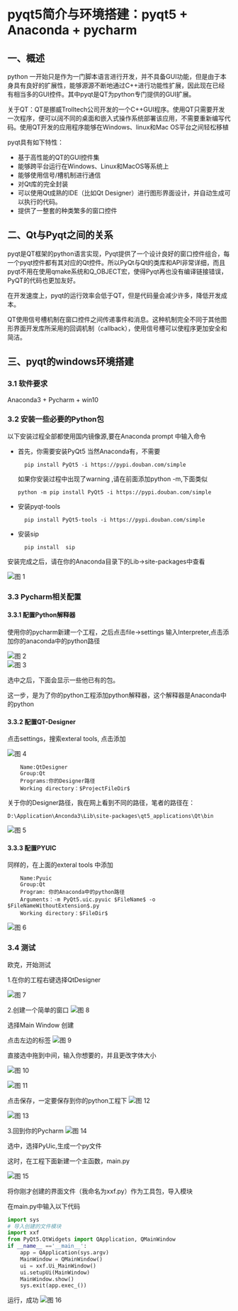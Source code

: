 # pyqt5简介与环境搭建：pyqt5 + Anaconda + pycharm

## 一、概述
python 一开始只是作为一门脚本语言进行开发，并不具备GUI功能，但是由于本身具有良好的扩展性，能够源源不断地通过C++进行功能性扩展，因此现在已经有相当多的GUI控件。其中pyqt是QT为python专门提供的GUI扩展。

关于QT：QT是挪威Trolltech公司开发的一个C++GUI程序。使用QT只需要开发一次程序，便可以阔不同的桌面和嵌入式操作系统部署该应用，不需要重新编写代码。使用QT开发的应用程序能够在Windows、linux和Mac OS平台之间轻松移植


pyqt具有如下特性：
* 基于高性能的QT的GUI控件集
* 能够跨平台运行在Windows、Linux和MacOS等系统上
* 能够使用信号/槽机制进行通信
* 对Qt库的完全封装
* 可以使用Qt成熟的IDE（比如Qt Designer）进行图形界面设计，并自动生成可以执行的代码。
* 提供了一整套的种类繁多的窗口控件


## 二、Qt与Pyqt之间的关系
pyqt是QT框架的python语言实现，Pyqt提供了一个设计良好的窗口控件组合，每一个pyqt控件都有其对应的Qt控件。所以PyQt与Qt的类库和API非常详细，而且pyqt不用在使用qmake系统和Q_OBJECT宏，使得Pyqt再也没有编译链接错误，PyQT的代码也更加友好。

在开发速度上，pyqt的运行效率会低于QT，但是代码量会减少许多，降低开发成本。

QT使用信号槽机制在窗口控件之间传递事件和消息。这种机制完全不同于其他图形界面开发库所采用的回调机制（callback），使用信号槽可以使程序更加安全和简洁。


## 三、pyqt的windows环境搭建

### 3.1 软件要求

Anaconda3 + Pycharm + win10


### 3.2 安装一些必要的Python包

以下安装过程全部都使用国内镜像源,要在Anaconda prompt 中输入命令


* 首先，你需要安装PyQt5 当然Anaconda有，不需要
  
  ```
    pip install PyQt5 -i https://pypi.douban.com/simple
  ```

  如果你安装过程中出现了warning ,请在前面添加python -m,下面类似

  ```
  python -m pip install PyQt5 -i https://pypi.douban.com/simple
  ```

* 安装pyqt-tools
  ```
    pip install PyQt5-tools -i https://pypi.douban.com/simple
  ```

* 安装sip
  ```
    pip install  sip
  ```

安装完成之后，请在你的Anaconda目录下的Lib->site-packages中查看

![图 1](../../images/1f89fa8628322517973591f075551160465cb33ae5972e4021e0cfadac35b419.png)  


### 3.3 Pycharm相关配置


#### 3.3.1 配置Python解释器
使用你的pycharm新建一个工程，之后点击file->settings  输入Interpreter,点击添加你的anaconda中的python路径

![图 2](../../images/fdbde633186ebb36eb694565af59670e9584e3cd317323c29d5e923a32fa088a.png)  
![图 3](../../images/95e9f4c21bfc4a106f93e894114ac23e734bed6cd6d433241c9cf75d9476495b.png)  


选中之后，下面会显示一些他已有的包。


这一步，是为了你的python工程添加python解释器，这个解释器是Anaconda中的python


#### 3.3.2 配置QT-Designer

点击settings，搜索exteral tools, 点击添加

![图 4](../../images/28abc670dbe4a5f9b44a7f9cade69862816dcdf06b47ae9a431732363ecd49a7.png)  


```
    Name:QtDesigner
    Group:Qt
    Programs:你的Designer路径
    Working directory：$ProjectFileDir$

```
关于你的Designer路径，我在网上看到不同的路径，笔者的路径在：

```
D:\Application\Anconda3\Lib\site-packages\qt5_applications\Qt\bin

```
![图 5](../../images/a1779ab25682aca946fcaecf905b2e5f2771ab599b70f028fc07b342982d166b.png)  



#### 3.3.3 配置PYUIC

同样的，在上面的exteral tools 中添加

```
    Name:Pyuic
    Group:Qt
    Program: 你的Anaconda中的python路径
    Arguments：-m PyQt5.uic.pyuic $FileName$ -o $FileNameWithoutExtension$.py
    Working directory：$FileDir$

```
![图 6](../../images/164403e7f7d48ba21ba4cdf31d7192df4f09289d0eb28f53fc547739ba08ce55.png)  


### 3.4 测试

欧克，开始测试

1.在你的工程右键选择QtDesigner

![图 7](../../images/e585709fb2e85054f8683c8bec8c379f81b5bc27861584efc6dbe18e99d585cc.png)  


2.创建一个简单的窗口
![图 8](../../images/be512a60daba09b14c2c325da05e9212b61f7ec3ace2ab422f71d66804c21686.png)  


选择Main Window 创建


点击左边的标签
![图 9](../../images/b7a92515139a50e2b28e1259e6db1e4b4e5e6d0778508afa262f542099fbc114.png)  

直接选中拖到中间，输入你想要的，并且更改字体大小

![图 10](../../images/dd06501f4859170811089a663998e2e5fc0caaa98bc0b1e136fdfa064eda12b9.png)  

![图 11](../../images/18cf14e73ba583026446de23f2c1a06e2cd24e3b038603ed8ac372fadecec073.png)  


点击保存，一定要保存到你的python工程下
![图 12](../../images/59e559df1cc6b879244ff1c6e0d73878ea141acb9c29c0689ecac811ca718b26.png)  

![图 13](../../images/3a36a98cd802da850a7fb8b22d50dea35cd71f3b519f7ab418c9adb8b8c65bab.png)  




3.回到你的Pycharm 
![图 14](../../images/dbcc1e84865b221deb4465dcce5a309e1b15f627f3fcc532a3bbf631d8e2abaf.png)  


选中，选择PyUic,生成一个py文件

这时，在工程下面新建一个主函数，main.py

![图 15](../../images/6219fbe78856f7fa2c1b2ca7c341dd3b811b85ebe7e41c215f9c751c0570c10b.png)  

将你刚才创建的界面文件（我命名为xxf.py）作为工具包，导入模块

在main.py中输入以下代码

```python
import sys
# 导入创建的文件模块
import xxf
from PyQt5.QtWidgets import QApplication, QMainWindow
if __name__ =='__main__':
    app = QApplication(sys.argv)
    MainWindow = QMainWindow()
    ui = xxf.Ui_MainWindow()
    ui.setupUi(MainWindow)
    MainWindow.show()
    sys.exit(app.exec_())

```

运行，成功
![图 16](../../images/42ff12deb83c3ebc5c35fac4544272211cfe2c8bdf6d19fcb4d574740171fa7a.png)  



